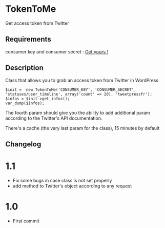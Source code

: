 # TokenToMe #

Get access token from Twitter

## Requirements ##

consumer key and consumer secret : <a href="https://apps.twitter.com/app/new">Get yours !</a>


## Description ##

Class that allows you to grab an access token from Twitter in WordPress

    $init =  new TokenToMe('CONSUMER_KEY', 'CONSUMER_SECRET', 'statuses/user_timeline', array('count' => 20), 'tweetpressfr');
    $infos = $init->get_infos();
	var_dump($infos);
	
The fourth param should give you the ability to add additional param according to the Twitter's API documentation.

There's a cache (the very last param for the class), 15 minutes by default

## Changelog ##

# 1.1
* Fix some bugs in case class is not set properly
* add method to Twitter's object according to any request

# 1.0
* First commit
